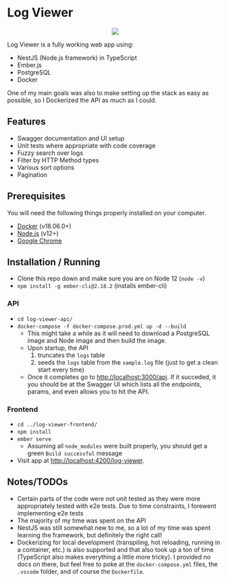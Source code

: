 # Log Viewer

<p align="center">
  <img src="https://i.imgur.com/yTeuZkr.png" />
</p>

Log Viewer is a fully working web app using:
* NestJS (Node.js framework) in TypeScript
* Ember.js
* PostgreSQL
* Docker

One of my main goals was also to make setting up the stack as easy as possible, so I Dockerized the API as much as I could.

## Features

* Swagger documentation and UI setup
* Unit tests where appropriate with code coverage
* Fuzzy search over logs
* Filter by HTTP Method types
* Various sort options
* Pagination

## Prerequisites

You will need the following things properly installed on your computer.

* [Docker](https://www.docker.com/) (v18.06.0+)
* [Node.js](https://nodejs.org/) (v12+)
* [Google Chrome](https://google.com/chrome/)

## Installation / Running

* Clone this repo down and make sure you are on Node 12 (`node -v`)
* `npm install -g ember-cli@2.18.2` (installs ember-cli)

### API
* `cd log-viewer-api/`
* `docker-compose -f docker-compose.prod.yml up -d --build`
  * This might take a while as it will need to download a PostgreSQL image and Node image and then build the image.
  * Upon startup, the API 
    1. truncates the `logs` table
    2. seeds the `logs` table from the `sample.log` file (just to get a clean start every time)
  * Once it completes go to [http://localhost:3000/api](http://localhost:3000/api). If it succeded, it you should be at the Swagger UI which lists all the endpoints, params, and even allows you to hit the API.
  
### Frontend
* `cd ../log-viewer-frontend/`
* `npm install`
* `ember serve`
  * Assuming all `node_modules` were built properly, you should get a green `Build successful` message
* Visit app at [http://localhost:4200/log-viewer](http://localhost:4200/log-viewer).

## Notes/TODOs

* Certain parts of the code were not unit tested as they were more appropriately tested with e2e tests. Due to time constraints, I forewent implementing e2e tests
* The majority of my time was spent on the API
* NestJS was still somewhat new to me, so a lot of my time was spent learning the framework, but definitely the right call!
* Dockerizing for local development (transpiling, hot reloading, running in a container, etc.) is also supported and that also took up a ton of time (TypeScript also makes everything a little more tricky). I provided no docs on there, but feel free to poke at the `docker-compose.yml` files, the `.vscode` folder, and of course the `Dockerfile`.
